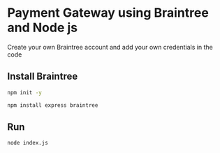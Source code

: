 # Payment Gateway using Braintree and Node js

Create your own Braintree account and add your own credentials in the code

## Install Braintree

```bash
npm init -y
```

```bash
npm install express braintree
```

## Run

```bash
node index.js
```
